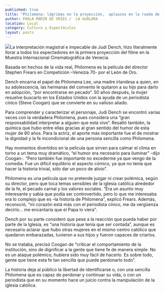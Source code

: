 ```yaml
---
published: true
title: "Philomena: lágrimas en la proyección,  aplausos en la rueda de prensa"
author: PAOLA MARIN DE VRIES /  LA GUALDRA
location: Local
category: Cultura y Espectáculos
layout: posts
---
```


![](http://i.imgur.com/jwcCclbm.jpg)La interpretación magistral e impecable de Judi Dench, hizo literalmente llorar a todos los espectadores en la primera proyección del filme en la Muestra Internacional Cinematográfica de Venecia.

Basada en hechos de la vida real, Philomena es la película del director Stephen Frears en Competición –Venezia 70- por el León de Oro.

Dench encarna el papel de Philomena Lee, una madre irlandesa a quien, en su adolescencia, las hermanas del convento le quitaron a su hijo para darlo en adopción, “por encontrarse en pecado”. 50 años después, la mujer resuelve buscarlo en los Estados Unidos con la ayuda de un periodista cínico (Steve Coogan) que se convierte en su valioso aliado. 

Para comprender y caracterizar el personaje, Judi Dench se encontró varias veces con la verdadera Philomena, pues considera una “gran responsabilidad interpretar a alguien que está vivo”. Resaltó también, la química que hubo entre ellas gracias al gran sentido del humor de esta mujer de 80 años. Para la actriz, el aporte más importante fue el de mostrar la dignidad y la fe incondicional de una persona sencilla como Philomena.

Hay momentos divertidos en la película que sirven para calmar el clima en torno a un tema muy dramático, “el humor era necesario para iluminar” -dijo Coogan-. “Pero también fue importante no excederme ya que vengo de la comedia. Fue un difícil equilibrio el aspecto cómico, ya que no tenía que hacer la historia trivial, sólo dar un poco de alivio”.

Philomena es una película que no pretende juzgar ni crear polémica, según su director, pero que toca temas sensibles de la iglesia católica alrededor de la fe, el pecado carnal y los valores sociales. “Era un asunto muy interesante y sabía que podía ser controvertido, pero lo que me interesaba era lo complejo que es –la historia de Philomena”, explicó Frears. Además, reconoció, “mi corazón está más con el periodista cínico, me da vergüenza decirlo... me encantaría que el Papa lo viera”.

Dench por su parte consideró que pese a la reacción que pueda haber por parte de la Iglesia, es “una historia que tenía que ser contada”, aunque es necesario aclarar que hubo otras mujeres en el mismo centro católico que quedaron embarazadas, tuvieron a sus hijos y fueron capaces de criarlos.

No se trataba, precisó Coogan de “criticar el comportamiento de la institución, sino de dignificar a la gente que tiene fe de manera simple. No es un ataque polémico, hubiera sido muy fácil de hacerlo. Es sobre todo, gente que tiene esta fe tan sencilla que puede perdonarlo todo”.

La historia deja al público la libertad de identificarse o, con una sencilla Philomena que es capaz de perdonar y continuar su vida, o con un periodista que en su momento hace un juicio contra la manipulación de la iglesia católica.
